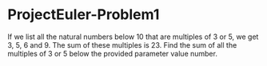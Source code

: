 # ProjectEuler-Problem1
If we list all the natural numbers below 10 that are multiples of 3 or 5, we get 3, 5, 6 and 9. The sum of these multiples is 23.  Find the sum of all the multiples of 3 or 5 below the provided parameter value number.
